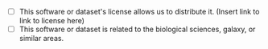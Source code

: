 - [ ] This software or dataset's license allows us to distribute it. (Insert link to link to license here)
- [ ] This software or dataset is related to the biological sciences, galaxy, or similar areas.
